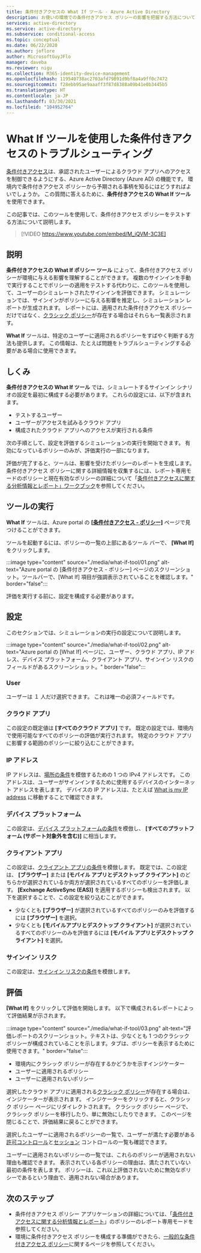 ```yaml
---
title: 条件付きアクセスの What If ツール - Azure Active Directory
description: お使いの環境での条件付きアクセス ポリシーの影響を把握する方法について説明します。
services: active-directory
ms.service: active-directory
ms.subservice: conditional-access
ms.topic: conceptual
ms.date: 06/22/2020
ms.author: joflore
author: MicrosoftGuyJFlo
manager: daveba
ms.reviewer: nigu
ms.collection: M365-identity-device-management
ms.openlocfilehash: 119540738ac2703afd79891d9bf8a4a9ff0c7472
ms.sourcegitcommit: f28ebb95ae9aaaff3f87d8388a09b41e0b3445b5
ms.translationtype: HT
ms.contentlocale: ja-JP
ms.lasthandoff: 03/30/2021
ms.locfileid: "104952764"
---
```

# <a name="troubleshoot-using-the-what-if-tool-in-conditional-access"></a>What If ツールを使用した条件付きアクセスのトラブルシューティング

[条件付きアクセス](./overview.md)は、承認されたユーザーによるクラウド アプリへのアクセスを制御できるようにする、Azure Active Directory (Azure AD) の機能です。 環境内で条件付きアクセス ポリシーから予期される事柄を知るにはどうすればよいでしょうか。 この質問に答えるために、**条件付きアクセスの What If ツール** を使用できます。

この記事では、このツールを使用して、条件付きアクセス ポリシーをテストする方法について説明します。

> [!VIDEO https://www.youtube.com/embed/M_iQVM-3C3E]

## <a name="what-it-is"></a>説明

**条件付きアクセスの What If ポリシー ツール** によって、条件付きアクセス ポリシーが環境に与える影響を理解することができます。 複数のサインインを手動で実行することでポリシーの適用をテストする代わりに、このツールを使用して、ユーザーのシミュレートされたサインインを評価できます。 シミュレーションでは、サインインがポリシーに与える影響を推定し、シミュレーション レポートが生成されます。 レポートには、適用された条件付きアクセス ポリシーだけではなく、[クラシック ポリシー](policy-migration.md#classic-policies)が存在する場合はそれらも一覧表示されます。    

**What If** ツールは、特定のユーザーに適用されるポリシーをすばやく判断する方法も提供します。 この情報は、たとえば問題をトラブルシューティングする必要がある場合に使用できます。    

## <a name="how-it-works"></a>しくみ

**条件付きアクセスの What If ツール** では、シミュレートするサインイン シナリオの設定を最初に構成する必要があります。 これらの設定には、以下が含まれます。

- テストするユーザー 
- ユーザーがアクセスを試みるクラウド アプリ
- 構成されたクラウド アプリへのアクセスが実行される条件
     
次の手順として、設定を評価するシミュレーションの実行を開始できます。 有効になっているポリシーのみが、評価実行の一部になります。

評価が完了すると、ツールは、影響を受けたポリシーのレポートを生成します。 条件付きアクセス ポリシーに関する詳細情報を収集するには、レポート専用モードのポリシーと現在有効なポリシーの詳細について「[条件付きアクセスに関する分析情報とレポート」ワークブック](howto-conditional-access-insights-reporting.md)を参照してください。

## <a name="running-the-tool"></a>ツールの実行

**What If** ツールは、Azure portal の **[[条件付きアクセス - ポリシー]](https://portal.azure.com/#blade/Microsoft_AAD_IAM/ConditionalAccessBlade/Policies)** ページで見つけることができます。

ツールを起動するには、ポリシーの一覧の上部にあるツール バーで、 **[What If]** をクリックします。

:::image type="content" source="./media/what-if-tool/01.png" alt-text="Azure portal の [条件付きアクセス - ポリシー] ページのスクリーンショット。ツールバーで、[What If] 項目が強調表示されていることを確認します。" border="false":::

評価を実行する前に、設定を構成する必要があります。

## <a name="settings"></a>設定

このセクションでは、シミュレーションの実行の設定について説明します。

:::image type="content" source="./media/what-if-tool/02.png" alt-text="Azure portal の [What If] ページに、ユーザー、クラウド アプリ、IP アドレス、デバイス プラットフォーム、クライアント アプリ、サインイン リスクのフィールドがあるスクリーンショット。" border="false":::

### <a name="user"></a>User

ユーザーは １ 人だけ選択できます。 これは唯一の必須フィールドです。

### <a name="cloud-apps"></a>クラウド アプリ

この設定の既定値は **[すべてのクラウド アプリ]** です。 既定の設定では、環境内で使用可能なすべてのポリシーの評価が実行されます。 特定のクラウド アプリに影響する範囲のポリシーに絞り込むことができます。

### <a name="ip-address"></a>IP アドレス

IP アドレスは、[場所の条件](location-condition.md)を模倣するための 1 つの IPv4 アドレスです。 このアドレスは、ユーザーがサインインするために使用するデバイスのインターネット アドレスを表します。 デバイスの IP アドレスは、たとえば [What is my IP address](https://whatismyipaddress.com) に移動することで確認できます。    

### <a name="device-platforms"></a>デバイス プラットフォーム

この設定は、[デバイス プラットフォームの条件](concept-conditional-access-conditions.md#device-platforms)を模倣し、 **[すべてのプラットフォーム (サポート対象外を含む)]** に相当します。 

### <a name="client-apps"></a>クライアント アプリ

この設定は、[クライアント アプリの条件](concept-conditional-access-conditions.md#client-apps)を模倣します。
既定では、この設定は、 **[ブラウザー]** または **[モバイル アプリとデスクトップ クライアント]** のどちらかが選択されているか両方が選択されているすべてのポリシーを評価します。 **[Exchange ActiveSync (EAS)]** を適用するポリシーも検出されます。 以下を選択することで、この設定を絞り込むことができます。

- 少なくとも  **[ブラウザー]** が選択されているすべてのポリシーのみを評価するには **[ブラウザー]** を選択。 
- 少なくとも **[モバイルアプリとデスクトップ クライアント]** が選択されているすべてのポリシーのみを評価するには **[モバイル アプリとデスクトップ クライアント]** を選択。 

### <a name="sign-in-risk"></a>サインイン リスク

この設定は、[サインイン リスクの条件](concept-conditional-access-conditions.md#sign-in-risk)を模倣します。   

## <a name="evaluation"></a>評価 

**[What If]** をクリックして評価を開始します。 以下で構成されるレポートによって評価結果が示されます。 

:::image type="content" source="./media/what-if-tool/03.png" alt-text="評価レポートのスクリーンショット。テキストは、少なくとも 1 つのクラシック ポリシーが構成されていることを示します。タブは、ポリシーを表示するために使用できます。" border="false":::

- 環境内にクラシック ポリシーが存在するかどうかを示すインジケーター
- ユーザーに適用されるポリシー
- ユーザーに適用されないポリシー

選択したクラウド アプリに適用される[クラシック ポリシー](policy-migration.md#classic-policies)が存在する場合は、インジケーターが表示されます。 インジケーターをクリックすると、クラシック ポリシー ページにリダイレクトされます。 クラシック ポリシー ページで、クラシック ポリシーを移行したり、単に無効にしたりできます。 このページを閉じることで、評価結果に戻ることができます。

選択したユーザーに適用されるポリシーの一覧で、ユーザーが満たす必要がある[許可コントロール](concept-conditional-access-grant.md)と[セッション](concept-conditional-access-session.md) コントロールの一覧も確認できます。

ユーザーに適用されないポリシーの一覧では、これらのポリシーが適用されない理由も確認できます。 表示されている各ポリシーの理由は、満たされていない最初の条件を表します。 ポリシーは、これ以上評価されないために無効なポリシーであるという理由で、適用されない場合があります。   

## <a name="next-steps"></a>次のステップ

- 条件付きアクセス ポリシー アプリケーションの詳細については、「[条件付きアクセスに関する分析情報とレポート](howto-conditional-access-insights-reporting.md)」のポリシーのレポート専用モードを参照してください。
- 環境に条件付きアクセス ポリシーを構成する準備ができたら、[一般的な条件付きアクセス ポリシー](concept-conditional-access-policy-common.md)に関するページを参照してください。
